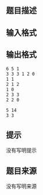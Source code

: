 


## 题目描述
## 输入格式
## 输出格式

```input1
6 5 1
3 3 3 1 2 0
1 1
2 1 2
1 0
2 3 3
2 2 0

```

```output1
5 14
3 3
```

## 提示
没有写明提示
## 题目来源
没有写明来源


